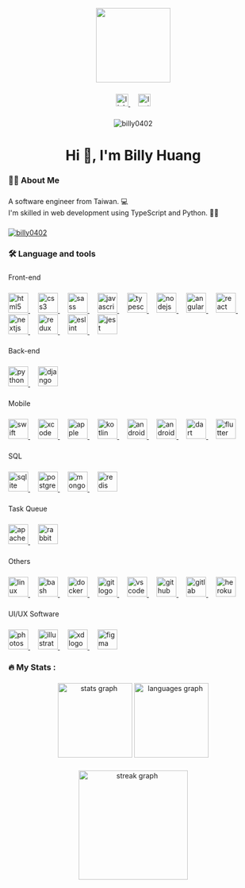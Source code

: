 <p align="center">
  <img height="150" src="https://avatars.githubusercontent.com/u/32870421" />
</p>

###

<p align="center">
  <a href="https://linkedin.com/in/billy0402" target="_blank">
    <img
      src="https://img.shields.io/static/v1?message=LinkedIn&logo=linkedin&label=&color=0077B5&logoColor=white&labelColor=&style=for-the-badge"
      height="25"
      alt="linkedin logo"
    />
  </a>
  <img width="12" />
  <a href="https://www.leetcode.com/billy0402" target="_blank">
    <img
      src="https://img.shields.io/static/v1?message=LeetCode&logo=leetcode&label=&color=0F0F0F&logoColor=white&labelColor=&style=for-the-badge"
      height="25"
      alt="leetcode logo"
    />
  </a>
</p>

###

<p align="center">
  <img src="https://komarev.com/ghpvc/?username=billy0402&label=Profile%20views&color=0e75b6&style=flat" alt="billy0402" />
</p>

###

<h1 align="center">Hi 👋, I'm Billy Huang</h1>

###

<h3 align="left">🧑‍💻 About Me</h3>

###

<p align="left">
  A software engineer from Taiwan. 💻
  <br />
  I'm skilled in web development using TypeScript and Python. 🧑‍💻
</p>

###

<p align="left">
  <a href="https://github.com/ryo-ma/github-profile-trophy">
    <img
      src="https://github-profile-trophy.vercel.app/?username=billy0402"
      alt="billy0402"
    />
  </a>
</p>

###

<h3 align="left">🛠 Language and tools</h3>

###

<p align="left">Front-end</p>

###

<p align="left">
  <a href="https://www.w3.org/html/" target="_blank" rel="noreferrer">
    <img
      src="https://cdn.jsdelivr.net/gh/devicons/devicon/icons/html5/html5-original.svg"
      height="40"
      alt="html5 logo"
    />
  </a>
  <img width="12" />
  <a href="https://www.w3schools.com/css/" target="_blank" rel="noreferrer">
    <img
      src="https://cdn.jsdelivr.net/gh/devicons/devicon/icons/css3/css3-original.svg"
      height="40"
      alt="css3 logo"
    />
  </a>
  <img width="12" />
  <a href="https://sass-lang.com" target="_blank" rel="noreferrer">
    <img
      src="https://cdn.jsdelivr.net/gh/devicons/devicon/icons/sass/sass-original.svg"
      height="40"
      alt="sass logo"
    />
  </a>
  <img width="12" />
  <a
    href="https://developer.mozilla.org/en-US/docs/Web/JavaScript"
    target="_blank"
    rel="noreferrer"
  >
    <img
      src="https://cdn.jsdelivr.net/gh/devicons/devicon/icons/javascript/javascript-original.svg"
      height="40"
      alt="javascript logo"
    />
  </a>
  <img width="12" />
  <a href="https://www.typescriptlang.org/" target="_blank" rel="noreferrer">
    <img
      src="https://cdn.jsdelivr.net/gh/devicons/devicon/icons/typescript/typescript-original.svg"
      height="40"
      alt="typescript logo"
    />
  </a>
  <img width="12" />
  <a href="https://nodejs.org" target="_blank" rel="noreferrer">
    <img
      src="https://cdn.jsdelivr.net/gh/devicons/devicon/icons/nodejs/nodejs-original.svg"
      height="40"
      alt="nodejs logo"
    />
  </a>
  <img width="12" />
  <a href="https://angular.io" target="_blank" rel="noreferrer">
    <img
      src="https://angular.io/assets/images/logos/angular/angular.svg"
      height="40"
      alt="angularjs logo"
    />
  </a>
  <img width="12" />
  <a href="https://react.dev/" target="_blank" rel="noreferrer">
    <img
      src="https://cdn.jsdelivr.net/gh/devicons/devicon/icons/react/react-original.svg"
      height="40"
      alt="react logo"
    />
  </a>
  <img width="12" />
  <a href="https://nextjs.org/" target="_blank" rel="noreferrer">
    <img
      src="https://cdn.jsdelivr.net/gh/devicons/devicon/icons/nextjs/nextjs-original.svg"
      height="40"
      alt="nextjs logo"
    />
  </a>
  <img width="12" />
  <a href="https://redux.js.org" target="_blank" rel="noreferrer">
    <img
      src="https://cdn.jsdelivr.net/gh/devicons/devicon/icons/redux/redux-original.svg"
      height="40"
      alt="redux logo"
    />
  </a>
  <img width="12" />
  <a href="https://eslint.org/" target="_blank" rel="noreferrer">
    <img
      src="https://cdn.jsdelivr.net/gh/devicons/devicon/icons/eslint/eslint-original.svg"
      height="40"
      alt="eslint logo"
    />
  </a>
  <img width="12" />
  <a href="https://jestjs.io" target="_blank" rel="noreferrer">
    <img
      src="https://cdn.jsdelivr.net/gh/devicons/devicon/icons/jest/jest-plain.svg"
      height="40"
      alt="jest logo"
    />
  </a>
</p>

###

<p align="left">Back-end</p>

###

<p align="left">
  <a href="https://www.python.org" target="_blank" rel="noreferrer">
    <img
      src="https://cdn.jsdelivr.net/gh/devicons/devicon/icons/python/python-original.svg"
      height="40"
      alt="python logo"
    />
  </a>
  <img width="12" />
  <a href="https://www.djangoproject.com/" target="_blank" rel="noreferrer">
    <img
      src="https://cdn.jsdelivr.net/gh/devicons/devicon/icons/django/django-plain.svg"
      height="40"
      alt="django logo"
    />
  </a>
</p>

###

<p align="left">Mobile</p>

###

<p align="left">
  <a href="https://developer.apple.com/swift/" target="_blank" rel="noreferrer">
    <img
      src="https://cdn.jsdelivr.net/gh/devicons/devicon/icons/swift/swift-original.svg"
      height="40"
      alt="swift logo"
    />
  </a>
  <img width="12" />
  <a href="https://developer.apple.com/xcode/" target="_blank" rel="noreferrer">
    <img
      src="https://cdn.jsdelivr.net/gh/devicons/devicon/icons/xcode/xcode-original.svg"
      height="40"
      alt="xcode logo"
    />
  </a>
  <img width="12" />
  <a href="https://www.apple.com/tw/ios/" target="_blank" rel="noreferrer">
    <img
      src="https://cdn.jsdelivr.net/gh/devicons/devicon/icons/apple/apple-original.svg"
      height="40"
      alt="apple logo"
    />
  </a>
  <img width="12" />
  <a href="https://kotlinlang.org/" target="_blank" rel="noreferrer">
    <img
      src="https://cdn.jsdelivr.net/gh/devicons/devicon/icons/kotlin/kotlin-original.svg"
      height="40"
      alt="kotlin logo"
    />
  </a>
  <img width="12" />
  <a
    href="https://developer.android.com/studio"
    target="_blank"
    rel="noreferrer"
  >
    <img
      src="https://cdn.jsdelivr.net/gh/devicons/devicon/icons/androidstudio/androidstudio-original.svg"
      height="40"
      alt="androidstudio logo"
    />
  </a>
  <img width="12" />
  <a href="https://www.android.com/" target="_blank" rel="noreferrer">
    <img
      src="https://cdn.jsdelivr.net/gh/devicons/devicon/icons/android/android-original.svg"
      height="40"
      alt="android logo"
    />
  </a>
  <img width="12" />
  <a href="https://dart.dev" target="_blank" rel="noreferrer">
    <img
      src="https://cdn.jsdelivr.net/gh/devicons/devicon/icons/dart/dart-original.svg"
      height="40"
      alt="dart logo"
    />
  </a>
  <img width="12" />
  <a href="https://flutter.dev" target="_blank" rel="noreferrer">
    <img
      src="https://cdn.jsdelivr.net/gh/devicons/devicon/icons/flutter/flutter-original.svg"
      height="40"
      alt="flutter logo"
    />
  </a>
</p>

###

<p align="left">SQL</p>

###

<p align="left">
  <a href="https://www.sqlite.org/" target="_blank" rel="noreferrer">
    <img
      src="https://cdn.jsdelivr.net/gh/devicons/devicon/icons/sqlite/sqlite-original.svg"
      height="40"
      alt="sqlite logo"
    />
  </a>
  <img width="12" />
  <a href="https://www.postgresql.org" target="_blank" rel="noreferrer">
    <img
      src="https://cdn.jsdelivr.net/gh/devicons/devicon/icons/postgresql/postgresql-original.svg"
      height="40"
      alt="postgresql logo"
    />
  </a>
  <img width="12" />
  <a href="https://www.mongodb.com/" target="_blank" rel="noreferrer">
    <img
      src="https://cdn.jsdelivr.net/gh/devicons/devicon/icons/mongodb/mongodb-original.svg"
      height="40"
      alt="mongodb logo"
    />
  </a>
  <img width="12" />
  <a href="https://redis.io" target="_blank" rel="noreferrer">
    <img
      src="https://cdn.jsdelivr.net/gh/devicons/devicon/icons/redis/redis-original.svg"
      height="40"
      alt="redis logo"
    />
  </a>
</p>

###

<p align="left">Task Queue</p>

###

<p align="left">
  <a href="https://kafka.apache.org/" target="_blank" rel="noreferrer">
    <img
      src="https://cdn.jsdelivr.net/gh/devicons/devicon/icons/apachekafka/apachekafka-original.svg"
      height="40"
      alt="apachekafka logo"
    />
  </a>
  <img width="12" />
  <a href="https://www.rabbitmq.com" target="_blank" rel="noreferrer">
    <img
      src="https://www.vectorlogo.zone/logos/rabbitmq/rabbitmq-icon.svg"
      height="40"
      alt="rabbitmq logo"
    />
  </a>
</p>

###

<p align="left">Others</p>

###

<p align="left">
  <a href="https://www.linux.org/" target="_blank" rel="noreferrer">
    <img
      src="https://cdn.jsdelivr.net/gh/devicons/devicon/icons/linux/linux-original.svg"
      height="40"
      alt="linux logo"
    />
  </a>
  <img width="12" />
  <a href="https://www.gnu.org/software/bash/" target="_blank" rel="noreferrer">
    <img
      src="https://cdn.jsdelivr.net/gh/devicons/devicon/icons/bash/bash-original.svg"
      height="40"
      alt="bash logo"
    />
  </a>
  <img width="12" />
  <a href="https://www.docker.com/" target="_blank" rel="noreferrer">
    <img
      src="https://cdn.jsdelivr.net/gh/devicons/devicon/icons/docker/docker-original.svg"
      height="40"
      alt="docker logo"
    />
  </a>
  <img width="12" />
  <a href="https://git-scm.com/" target="_blank" rel="noreferrer">
    <img
      src="https://cdn.jsdelivr.net/gh/devicons/devicon/icons/git/git-original.svg"
      height="40"
      alt="git logo"
    />
  </a>
  <img width="12" />
  <a href="https://code.visualstudio.com/" target="_blank" rel="noreferrer">
    <img
      src="https://cdn.jsdelivr.net/gh/devicons/devicon/icons/vscode/vscode-original.svg"
      height="40"
      alt="vscode logo"
    />
  </a>
  <img width="12" />
  <a href="https://github.com/" target="_blank" rel="noreferrer">
    <img
      src="https://cdn.jsdelivr.net/gh/devicons/devicon/icons/github/github-original.svg"
      height="40"
      alt="github logo"
    />
  </a>
  <img width="12" />
  <a href="https://about.gitlab.com/" target="_blank" rel="noreferrer">
    <img
      src="https://cdn.jsdelivr.net/gh/devicons/devicon/icons/gitlab/gitlab-original.svg"
      height="40"
      alt="gitlab logo"
    />
  </a>
  <img width="12" />
  <a href="https://heroku.com" target="_blank" rel="noreferrer">
    <img
      src="https://cdn.jsdelivr.net/gh/devicons/devicon/icons/heroku/heroku-original.svg"
      height="40"
      alt="heroku logo"
    />
  </a>
</p>

###

<p align="left">UI/UX Software</p>

###

<p align="left">
  <a href="https://www.photoshop.com/en" target="_blank" rel="noreferrer">
    <img
      src="https://cdn.jsdelivr.net/gh/devicons/devicon/icons/photoshop/photoshop-plain.svg"
      height="40"
      alt="photoshop logo"
    />
  </a>
  <img width="12" />
  <a
    href="https://www.adobe.com/in/products/illustrator.html"
    target="_blank"
    rel="noreferrer"
  >
    <img
      src="https://cdn.jsdelivr.net/gh/devicons/devicon/icons/illustrator/illustrator-plain.svg"
      height="40"
      alt="illustrator logo"
    />
  </a>
  <img width="12" />
  <a
    href="https://www.adobe.com/products/xd.html"
    target="_blank"
    rel="noreferrer"
  >
    <img
      src="https://cdn.jsdelivr.net/gh/devicons/devicon/icons/xd/xd-plain.svg"
      height="40"
      alt="xd logo"
    />
  </a>
  <img width="12" />
  <a href="https://www.figma.com/" target="_blank" rel="noreferrer">
    <img
      src="https://cdn.jsdelivr.net/gh/devicons/devicon/icons/figma/figma-original.svg"
      height="40"
      alt="figma logo"
    />
  </a>
</p>

###

<h3 align="left">🔥 My Stats :</h3>

###

<p align="center">
  <img
    src="https://github-readme-stats.vercel.app/api?username=billy0402&hide_title=false&hide_rank=false&show_icons=true&include_all_commits=true&count_private=true&disable_animations=false&theme=dracula&locale=en&hide_border=false&order=1"
    height="150"
    alt="stats graph"
  />
  <img
    src="https://github-readme-stats.vercel.app/api/top-langs?username=billy0402&locale=en&hide_title=false&layout=compact&card_width=320&langs_count=5&theme=dracula&hide_border=false&order=2"
    height="150"
    alt="languages graph"
  />
</p>

###

<p align="center">
  <img
    src="https://streak-stats.demolab.com?user=billy0402&locale=en&mode=daily&theme=dark&hide_border=false&border_radius=5&order=3"
    height="220"
    alt="streak graph"
  />
</p>

###
